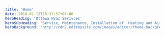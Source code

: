 ```yaml
---
title: 'Home'
date: 2018-02-12T15:37:57+07:00
heroHeading: 'Ottawa Hvac Serivces'
heroSubHeading: 'Service, Maintenance, Installation of  Heating and Air-Conditioning Products'
heroBackground: 'http://cdn2.editmysite.com/images/editor/theme-background/stock/Meeting.jpg'
---
```

